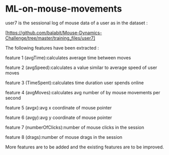 # ML-on-mouse-movements

user7 is the sessional log of mouse data of a user as in the dataset :

[https://github.com/balabit/Mouse-Dynamics-Challenge/tree/master/training_files/user7]

The following features have been extracted :


feature 1 (avgTime):calculates average time between moves

feature 2 (avgSpeed):calculates a value similar to average speed of user moves 

feature 3 (TimeSpent):calculates time duration user spends online

feature 4 (avgMoves):calculates avg number of by mouse movements per second

feature 5 (avgx):avg x coordinate of mouse pointer

feature 6 (avgy):avg y coordinate of mouse pointer

feature 7 (numberOfClicks):number of mouse clicks in the session

feature 8 (drags):number of mouse drags in the session





More features are to be added and the existing features are to be improved.

